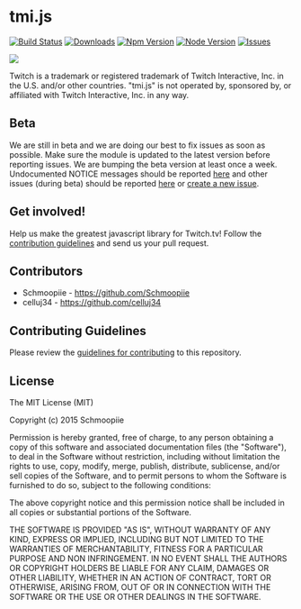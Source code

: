 # tmi.js
[![Build Status](https://secure.travis-ci.org/Schmoopiie/tmi.js.png?branch=master)](https://travis-ci.org/Schmoopiie/tmi.js) [![Downloads](http://img.shields.io/npm/dm/tmi.js.svg?style=flat)](https://www.npmjs.org/package/tmi.js) [![Npm Version](http://img.shields.io/npm/v/tmi.js.svg?style=flat)](https://www.npmjs.org/package/tmi.js) [![Node Version](https://img.shields.io/node/v/tmi.js.svg?style=flat)](https://www.npmjs.org/package/tmi.js) [![Issues](http://img.shields.io/github/issues/Schmoopiie/tmi.js.svg?style=flat)](https://github.com/Schmoopiie/tmi.js/issues)

![](http://i.imgur.com/vsdO7N5.png)

Twitch is a trademark or registered trademark of Twitch Interactive, Inc. in the U.S. and/or other countries. "tmi.js" is not operated by, sponsored by, or affiliated with Twitch Interactive, Inc. in any way.

## Beta

We are still in beta and we are doing our best to fix issues as soon as possible. Make sure the module is updated to the latest version before reporting issues. We are bumping the beta version at least once a week. Undocumented NOTICE messages should be reported [here](https://github.com/Schmoopiie/tmi.js/issues/28) and other issues (during beta) should be reported [here](https://github.com/Schmoopiie/tmi.js/issues/3) or [create a new issue](https://github.com/Schmoopiie/tmi.js/issues/new).

## Get involved!

Help us make the greatest javascript library for Twitch.tv! Follow the [contribution guidelines](./CONTRIBUTING.md) and send us your pull request.

## Contributors

- Schmoopiie - https://github.com/Schmoopiie
- celluj34 - https://github.com/celluj34

## Contributing Guidelines

Please review the [guidelines for contributing](./CONTRIBUTING.md) to this repository.

## License

The MIT License (MIT)

Copyright (c) 2015 Schmoopiie

Permission is hereby granted, free of charge, to any person obtaining a copy
of this software and associated documentation files (the "Software"), to deal
in the Software without restriction, including without limitation the rights
to use, copy, modify, merge, publish, distribute, sublicense, and/or sell
copies of the Software, and to permit persons to whom the Software is
furnished to do so, subject to the following conditions:

The above copyright notice and this permission notice shall be included in
all copies or substantial portions of the Software.

THE SOFTWARE IS PROVIDED "AS IS", WITHOUT WARRANTY OF ANY KIND, EXPRESS OR
IMPLIED, INCLUDING BUT NOT LIMITED TO THE WARRANTIES OF MERCHANTABILITY,
FITNESS FOR A PARTICULAR PURPOSE AND NON INFRINGEMENT. IN NO EVENT SHALL THE
AUTHORS OR COPYRIGHT HOLDERS BE LIABLE FOR ANY CLAIM, DAMAGES OR OTHER
LIABILITY, WHETHER IN AN ACTION OF CONTRACT, TORT OR OTHERWISE, ARISING FROM,
OUT OF OR IN CONNECTION WITH THE SOFTWARE OR THE USE OR OTHER DEALINGS IN
THE SOFTWARE.
